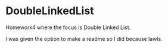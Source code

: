 # DoubleLinkedList
Homework4 where the focus is Double Linked List.

I was given the option to make a readme so I did because lawls.
